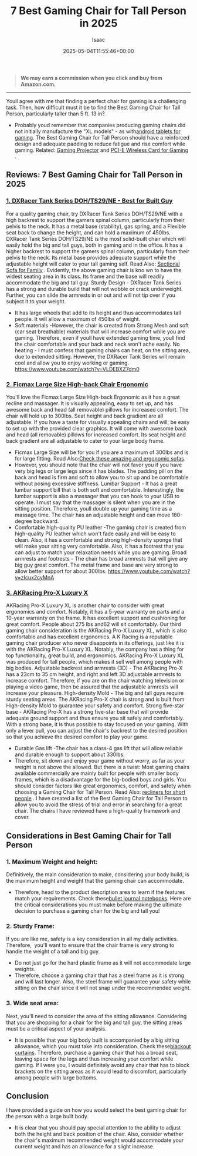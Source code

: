 ﻿---
author: Isaac
layout: post
title: 7 Best Gaming Chair for Tall Person in 2025
date: '2025-05-04T11:55:46+00:00'
categories:
- Recliners
tags: []
slug: /best-gaming-chair-for-tall-person/
lastmod: 2025-05-07T12:21:24+03:00
---
> **We may earn a commission when you click and buy from Amazon.com.**
>

---
Youll agree with me that finding a perfect chair for gaming is a
challenging task. Then, how difficult must it be to find the Best Gaming Chair for Tall Person, particularly taller than 5 ft. 13 in?
- Probably youd remember that companies producing gaming chairs did not initially manufacture the "XL models" - as with[android tablets for gaming](https://pestpolicy.com/best-android-tablet-for-gaming/).
The Best Gaming Chair for Tall Person should have a reinforced design and adequate padding to reduce fatigue and rise comfort while gaming. Related:
[Gaming Projector](https://pestpolicy.com/best-gaming-projector/)
and
[PCI-E Wireless Card for Gaming](https://pestpolicy.com/best-pcie-wireless-card-for-gaming/)
.
## Reviews: 7 Best Gaming Chair for Tall Person in 2025
### [1. DXRacer Tank Series DOH/TS29/NE - Best for Built Guy](https://www.amazon.com/dp/B01AOUZ366/?tag=p-policy-20)
For a quality gaming chair, try DXRacer Tank Series DOH/TS29/NE
with a high backrest to support the gamers spinal column, particularly from their pelvis to the neck.
It has a metal base (stability), gas spring, and a Flexible seat back to change the height, and can hold a maximum of 450lbs.
DXRacer Tank Series DOH/TS29/NE is the most solid-built chair which will easily hold the big and tall guys, both in gaming and in the office.
It has a higher backrest to support the gamers spinal column,
particularly from their pelvis to the neck.
Its metal base provides adequate support while the adjustable height will cater to your tall gaming self. Read Also:
[Sectional Sofa for Family](https://pestpolicy.com/best-sectional-sofa-for-family/)
.
Evidently, the above gaming chair is kno
wn to have the widest seating area in its class. Its frame and the base will readily accommodate the big and tall guy.
Sturdy Design -
DXRacer Tank Series has a strong and durable build that will not wobble or crack underweight. Further, you can slide the armrests in or out and will not tip over if you subject it to your weight.
- It has large wheels that add to its height and thus accommodates tall people. It will allow a maximum of 450lbs of weight.
- Soft materials -However, the chair is created from Strong Mesh and soft (car seat breathable) materials that will increase comfort while you are gaming.
Therefore, even if youll have extended gaming time, youll find the chair comfortable and your back and neck won't ache easily.
No heating -
I must confess that gaming chairs can heat, on the sitting area, due to extended sitting. However, the DXRacer Tank Series will remain cool and allow you to enjoy working or gaming.
https://www.youtube.com/watch?v=VLDEBXZ7dm0
### [2. Ficmax Large Size High-back Chair Ergonomic](https://www.amazon.com/dp/B079L5D89G/?tag=p-policy-20)
You'll love the Ficmax Large Size High-back Ergonomic as it has a great recline and massager.
It is visually appealing, easy to set up, and has awesome back and head (all removable) pillows for increased comfort. The chair will hold up to 300lbs. Seat height and back gradient are all adjustable.
If you have a taste for visually appealing chairs and will; be easy to set up with the provided clear graphics.
It will come with awesome back and head (all removable) pillows for increased comfort. Its seat height and back gradient are all adjustable to cater to your large body frame.
- Ficmax Large Size will be for you if you are a maximum of 300lbs and is for large fitting. Read Also:[Check these amazing and ergonomic sofas](https://pestpolicy.com/best-ergonomic-sofa/).
- However, you should note that the chair will not favor you if you have very big legs or large legs since it has blades.
The padding pill on the back and head is firm and soft to allow you to sit up and be comfortable without posing excessive stiffness.
Lumbar Support -
It has a great lumbar support bill that is both soft and comfortable. Interestingly, the lumbar support is also a massager that you can hook to your USB to operate.
I must say that the massager is silent when you are in the sitting position. Therefore, youll double up your gaming time as a massage time. The chair has an adjustable height and can move 180-degree backward.
- Comfortable high-quality PU leather -The gaming chair is created from high-quality PU leather which won't fade easily and will be easy to clean.
Also, it has a comfortable and strong high-density sponge that will make your sitting very comfortable.
Also, it has a footrest that you can adjust to match your relaxation needs while you are gaming.
Broad armrests and footrests -
The chair has broad armrests that will give any big guy great comfort.
The metal frame and base are very strong to allow better support for about 300lbs.
https://www.youtube.com/watch?v=zIcux2cyMnA
### [3. AKRacing Pro-X Luxury X](https://www.amazon.com/dp/B06XCFR56F/?tag=p-policy-20)
AKRacing Pro-X Luxury XL is another chair to consider with great ergonomics and comfort. Notably, it has a 5-year warranty on parts and a 10-year warranty on the frame.
It has excellent support and cushioning for great comfort. People about 275 lbs and62 will sit comfortably.
Our third gaming chair consideration is the AKRacing Pro-X Luxury XL, which is also comfortable and has excellent ergonomics.
A
K Racing is a reputable gaming chair producer who never disappoints in its offerings, just like it is with the AKRacing Pro-X Luxury XL.
Notably, the company has a thing for top functionality, great build, and ergonomics.
AKRacing Pro-X Luxury XL was produced for tall people, which makes it sell well among people with big bodies.
Adjustable backrest and armrests (3D) -
The AKRacing Pro-X has a 23cm to 35 cm height, and right and left 3D adjustable armrests to increase comfort.
Therefore, if you are on the chair watching television or playing a video game, then be assured that the adjustable armrests will increase your pleasure.
High-density Mold -
The big and tall guys require sturdy seating areas. The AKRacing Pro-X chair is strong and is built from High-density Mold to guarantee your safety and comfort.
Strong five-star base -
AKRacing Pro-X has a strong five-star base that will provide adequate ground support and thus ensure you sit safely and comfortably. With a strong base, it is thus possible to stay focused on your gaming.
With only a lever pull, you can adjust the chair's backrest to the desired position so that you achieve the desired comfort to play your game.
- Durable Gas lift -The chair has a class-4 gas lift that will allow reliable and durable enough to support about 330lbs.
- Therefore, sit down and enjoy your game without worry, as far as your weight is not above the allowed.
But there is a twist: Most gaming chairs available commercially are mainly built for people with smaller body frames, which is a disadvantage for the big-bodied boys and girls.
You should consider factors like great ergonomics, comfort, and safety when choosing a Gaming Chair for Tall Person. Read Also:
[recliners for short people](https://pestpolicy.com/best-recliners-for-short-people/)
.
I have created a list of the Best Gaming Chair for Tall Person to allow you to avoid the stress of trial and error in searching for a great chair.
The chairs I have reviewed have a high-quality framework and cover.
## Considerations in Best Gaming Chair for Tall Person
### 1. Maximum Weight and height:
Definitively, the main consideration to make, considering your body build, is the maximum height and weight that the gaming chair can accommodate.
- Therefore, head to the product description area to learn if the features match your requirements. Check these[bullet journal notebooks](https://pestpolicy.com/best-bullet-journal-notebook/).
Here are the critical considerations
you must make before making the ultimate decision
to purchase a gaming chair for the big and tall you!
### 2. Sturdy Frame:
If you are like me, safety is a key consideration in all my daily activities. Therefore,  you'll want to ensure that the chair frame is very strong to handle the weight of a tall and big guy.
- Do not just go for the hard plastic frame as it will not accommodate large weights.
- Therefore, choose a gaming chair that has a steel frame as it is strong and will last longer.
Also, the steel frame will guarantee your safety while sitting on the chair since it will not snap under the recommended weight.
### 3. Wide seat area:
Next, you'll need to consider the area of the sitting allowance. Considering that you are shopping for a chair for the big and tall guy, the sitting areas must be a critical aspect of your analysis.
- It is possible that your big body built is accompanied by a big sitting allowance, which you must take into consideration. Check these[blackout curtains](https://pestpolicy.com/best-blackout-curtains/).
Therefore, purchase a gaming chair that has a broad seat, leaving space for the legs and thus increasing your comfort while gaming.
If I were you, I would definitely avoid any chair that has to block brackets on the sitting areas as it would lead to discomfort, particularly among people with large bottoms.
## Conclusion
I have provided a guide on how you would select the best gaming chair for the person with a large built body.
- It is clear that you should pay special attention to the ability to adjust both the height and back position of the chair.
Also, consider whether the chair's maximum recommended weight would accommodate your current weight and has an allowance for a slight increase.